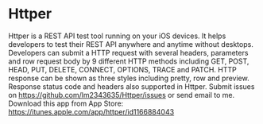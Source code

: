 # Httper
Httper is a REST API test tool running on your iOS devices. It helps developers to test their REST API anywhere and anytime without desktops. Developers can submit a HTTP request with several headers, parameters and row request body by 9 different HTTP methods including GET, POST, HEAD, PUT, DELETE, CONNECT, OPTIONS, TRACE and PATCH. HTTP response can be shown as three styles including pretty, row and preview. Response status code and headers also supported in Httper.
Submit issues on https://github.com/lm2343635/Httper/issues or send email to me.
Download this app from App Store: https://itunes.apple.com/app/httper/id1166884043
